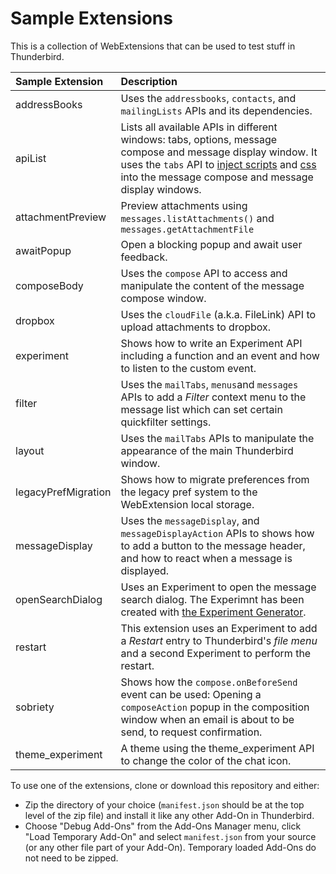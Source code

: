 # Sample Extensions

This is a collection of WebExtensions that can be used to test stuff in Thunderbird.

| Sample Extension     | Description |
|:----------------------|:------------|
| addressBooks          | Uses the `addressbooks`, `contacts`, and `mailingLists` APIs and its dependencies. |
| apiList               | Lists all available APIs in different windows: tabs, options, message compose and message display window. It uses the `tabs` API to [inject scripts](https://thunderbird-webextensions.readthedocs.io/en/latest/tabs.html#executescript-tabid-details) and [css](https://thunderbird-webextensions.readthedocs.io/en/latest/tabs.html#insertcss-tabid-details) into the message compose and message display windows. |
| attachmentPreview     | Preview attachments using `messages.listAttachments()` and `messages.getAttachmentFile` |
| awaitPopup            | Open a blocking popup and await user feedback. |
| composeBody           | Uses the `compose` API to access and manipulate the content of the message compose window. |
| dropbox               | Uses the `cloudFile` (a.k.a. FileLink) API to upload attachments to dropbox. |
| experiment            | Shows how to write an Experiment API including a function and an event and how to listen to the custom event. |
| filter                | Uses the `mailTabs`, `menus`and `messages` APIs to add a *Filter* context menu to the message list which can set certain quickfilter settings. |
| layout                | Uses the `mailTabs` APIs to manipulate the appearance of the main Thunderbird window.|
| legacyPrefMigration   | Shows how to migrate preferences from the legacy pref system to the WebExtension local storage. |
| messageDisplay        | Uses the `messageDisplay`, and `messageDisplayAction` APIs to shows how to add a button to the message header, and how to react when a message is displayed.|
| openSearchDialog      | Uses an Experiment to open the message search dialog. The Experimnt has been created with [the Experiment Generator](https://darktrojan.github.io/generator/generator.html).|
| restart               | This extension uses an Experiment to add a *Restart* entry to Thunderbird's *file menu* and a second Experiment to perform the restart. |
| sobriety              | Shows how the `compose.onBeforeSend` event can be used: Opening a `composeAction` popup in the composition window when an email is about to be send, to request confirmation. |
| theme_experiment      | A theme using the theme_experiment API to change the color of the chat icon. |


To use one of the extensions, clone or download this repository and either:

* Zip the directory of your choice (`manifest.json` should be at the top level of the zip file) and install it like any other Add-On in Thunderbird.
* Choose "Debug Add-Ons" from the Add-Ons Manager menu, click "Load Temporary Add-On" and select `manifest.json` from your source (or any other file part of your Add-On). Temporary loaded Add-Ons do not need to be zipped.

